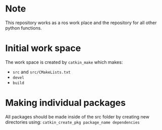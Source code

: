 # Note
This repository works as a ros work place and the repository for all other python functions.

# Initial work space
The work space is created by ```catkin_make``` which makes:
- ```src``` and ```src/CMakeLists.txt```
- ```devel```
- ```build```

# Making individual packages
All packages should be made inside of the src folder by creating new directories using:
```catkin_create_pkg package_name dependencies```